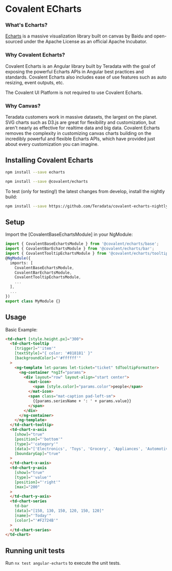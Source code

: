 # Covalent ECharts

### What's Echarts?

[Echarts](https://echarts.apache.org/en/index.html) is a massive visualization library built on canvas by Baidu and open-sourced under the Apache License as an official Apache Incubator.

### Why Covalent Echarts?

Covalent Echarts is an Angular library built by Teradata with the goal of exposing the powerful Echarts APIs in Angular best practices and standards. Covalent Echarts also includes ease of use features such as auto resizing, event outputs, etc.

The Covalent UI Platform is not required to use Covalent Echarts.

### Why Canvas?

Teradata customers work in massive datasets, the largest on the planet. SVG charts such as D3.js are great for flexibility and customization, but aren't nearly as effective for realtime data and big data. Covalent Echarts removes the complexity in customizing canvas charts building on the incredibly powerful and flexible Echarts APIs, which have provided just about every customization you can imagine.

## Installing Covalent Echarts

```bash
npm install --save echarts
```

```bash
npm install --save @covalent/echarts
```

To test (only for testing!) the latest changes from develop, install the nightly build:

```bash
npm install --save https://github.com/Teradata/covalent-echarts-nightly.git
```

## Setup

Import the [CovalentBaseEchartsModule] in your NgModule:

```typescript
import { CovalentBaseEchartsModule } from '@covalent/echarts/base';
import { CovalentBarEchartsModule } from '@covalent/echarts/bar';
import { CovalentTooltipEchartsModule } from '@covalent/echarts/tooltip';
@NgModule({
  imports: [
    CovalentBaseEchartsModule,
    CovalentBarEchartsModule,
    CovalentTooltipEchartsModule,
    ...
  ],
  ...
})
export class MyModule {}
```

## Usage

Basic Example:

```html
<td-chart [style.height.px]="300">
  <td-chart-tooltip
    [trigger]="'item'"
    [textStyle]="{ color: '#818181' }"
    [backgroundColor]="'#ffffff'"
  >
    <ng-template let-params let-ticket="ticket" tdTooltipFormatter>
      <ng-container *ngIf="params">
        <div layout="row" layout-align="start center">
          <mat-icon>
            <span [style.color]="params.color">people</span>
          </mat-icon>
          <span class="mat-caption pad-left-sm">
            {{params.seriesName + ': ' + params.value}}
          </span>
        </div>
      </ng-container>
    </ng-template>
  </td-chart-tooltip>
  <td-chart-x-axis
    [show]="true"
    [position]="'bottom'"
    [type]="'category'"
    [data]="['Electronics', 'Toys', 'Grocery', 'Appliances', 'Automotive', 'Sports']"
    [boundaryGap]="true"
  >
  </td-chart-x-axis>
  <td-chart-y-axis
    [show]="true"
    [type]="'value'"
    [position]="'right'"
    [max]="200"
  >
  </td-chart-y-axis>
  <td-chart-series
    td-bar
    [data]="[150, 130, 150, 120, 150, 120]"
    [name]="'Today'"
    [color]="'#F2724B'"
  >
  </td-chart-series>
</td-chart>
```

## Running unit tests

Run `nx test angular-echarts` to execute the unit tests.
